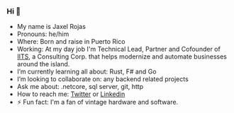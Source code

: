 ### Hi 👋

- My name is Jaxel Rojas 
- Pronouns: he/him
- Where: Born and raise in Puerto Rico
- Working: At my day job I'm Technical Lead, Partner and Cofounder of [IITS](https://www.iitspr.com/), a Consulting Corp. that helps modernize and automate businesses around the island.
- I’m currently learning all about: Rust, F# and Go
- I’m looking to collaborate on: any backend related projects
- Ask me about: .netcore, sql server, git, http
- How to reach me: [Twitter](https://twitter.com/jaxelr) or [Linkedin](https://www.linkedin.com/in/jaxelr/)
- ⚡ Fun fact: I'm a fan of vintage hardware and software.
